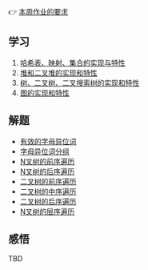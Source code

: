 👉 [本周作业的要求](./homework.md)

## 学习

1. [哈希表、映射、集合的实现与特性](./hash-map-set.md)
2. [堆和二叉堆的实现和特性](./heap.md)
3. [树、二叉树、二叉搜索树的实现和特性](./tree.md)
4. [图的实现和特性](./graph.md)

## 解题

- [有效的字母异位词](./../leetcode/242_valid-anagram.md)
- [字母异位词分组](./../leetcode/49_group-anagrams.md)
- [N叉树的前序遍历](./../leetcode/589_n-ary-tree-preorder-traversal.md)
- [N叉树的后序遍历](./../leetcode/589_n-ary-tree-preorder-traversal.md)
- [二叉树的前序遍历](./../leetcode/144_binary-tree-preorder-traversal.md)
- [二叉树的中序遍历](./../leetcode/94_binary-tree-inorder-traversal.md)
- [二叉树的后序遍历](./../leetcode/145_binary-tree-postorder-traversal.md)
- [N叉树的层序遍历](./../leetcode/429_n-ary-tree-level-order-traversal.md)

## 感悟

TBD
